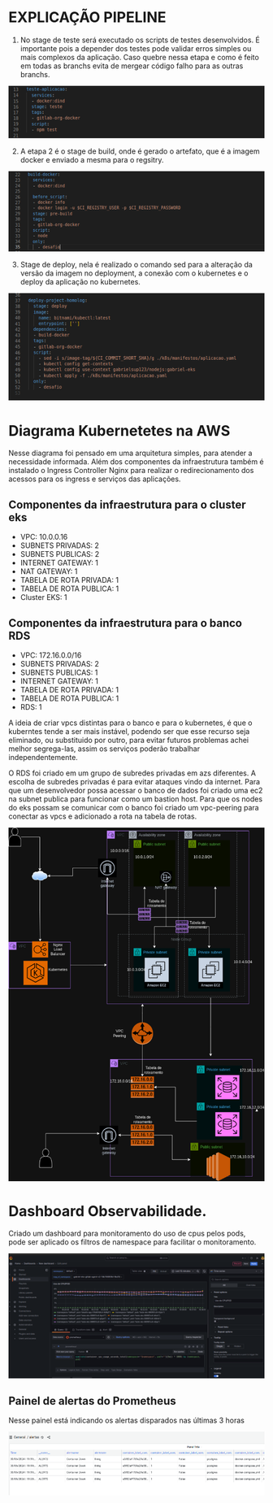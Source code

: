 # EXPLICAÇÃO PIPELINE

1. No stage de teste será executado os scripts de testes desenvolvidos. É importante pois a depender dos testes pode validar erros simples ou mais complexos da aplicação. Caso quebre nessa etapa e como é feito em todas as branchs evita de mergear código falho para as outras branchs.

![stage-teste.png](./imagens/stage-teste.png)


2. A etapa 2 é o stage de build, onde é gerado o artefato, que é a imagem docker e enviado a mesma para o regsitry.

![stage-build.png](./imagens/stage-build.png)

3. Stage de deploy, nela é realizado o comando sed para a alteração da versão da imagem no deployment, a conexão com o kubernetes e o deploy da aplicação no kubernetes.

![stage-deploy.png](./imagens/stage-deploy.png)


# Diagrama Kubernetetes na AWS 

Nesse diagrama foi pensado em uma arquitetura simples, para atender a necessidade informada. Além dos componentes da infraestrutura também é instalado o Ingress Controller Nginx para realizar o redirecionamento dos acessos para os ingress e serviços das aplicações.

## Componentes da infraestrutura para o cluster eks

- VPC: 10.0.0.16
- SUBNETS PRIVADAS: 2
- SUBNETS PUBLICAS: 2
- INTERNET GATEWAY: 1
- NAT GATEWAY: 1
- TABELA DE ROTA PRIVADA: 1
- TABELA DE ROTA PUBLICA: 1
- Cluster EKS: 1


## Componentes da infraestrutura para o banco RDS

- VPC: 172.16.0.0/16
- SUBNETS PRIVADAS: 2
- SUBNETS PUBLICAS: 1
- INTERNET GATEWAY: 1
- TABELA DE ROTA PRIVADA: 1
- TABELA DE ROTA PUBLICA: 1
- RDS: 1

A ideia de criar vpcs distintas para o banco e para o kubernetes, é que o kuberntes tende a ser mais instável, podendo ser que esse recurso seja eliminado, ou substituido por outro, para evitar futuros problemas achei melhor segrega-las, assim os serviços poderão trabalhar independentemente. 

O RDS foi criado em um grupo de subredes privadas em azs diferentes. A escolha de subredes privadas é para evitar ataques vindo da internet. Para que um desenvolvedor possa acessar o banco de dados foi criado uma ec2 na subnet publica para funcionar como um bastion host. Para que os nodes do eks possam se comunicar com o banco foi criado um vpc-peering para conectar as vpcs e adicionado a rota na tabela de rotas.

![desafio2.drawio.png](./imagens/desafio2.drawio.png)


# Dashboard Observabilidade.

Criado um dashboard para monitoramento do uso de cpus pelos pods, pode ser aplicado os filtros de namespace para facilitar o monitoramento.

![cpu-pods-2.png](./imagens/cpu-pods-2.png)

## Painel de alertas do Prometheus

Nesse painel está indicando os alertas disparados nas últimas 3 horas

![painel-alertas.png](./imagens/painel-alertas.png)
